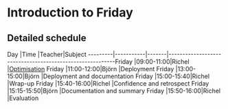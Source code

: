# Introduction to Friday

## Detailed schedule

Day      |Time       |Teacher|Subject
---------|-----------|-------|----------------------------------------------------------Friday   |09:00-11:00|Richel |[Optimisation](optimisation/README.md)
Friday   |11:00-12:00|Björn  |Deployment
Friday   |13:00-15:00|Björn  |Deployment and documentation
Friday   |15:00-15:40|Richel |Wrap-up
Friday   |15:40-16:00|Richel |Confidence and retrospect
Friday   |15:15-15:50|Björn  |Documentation and summary
Friday   |15:50-16:00|Richel |Evaluation


